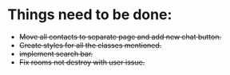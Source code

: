 # Things need to be done:

* ~~Move all contacts to separate page and add new chat button.~~
* ~~Create styles for all the classes mentioned.~~
* ~~implement search bar.~~
* ~~Fix rooms not destroy with user issue.~~
